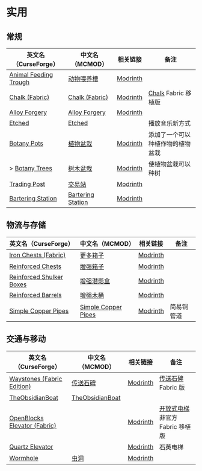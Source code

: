 # 实用

## 常规

| 英文名（CurseForge）                                                                        | 中文名（MCMOD）                                           | 相关链接                                                   | 备注                                                                      |
| ------------------------------------------------------------------------------------------- | --------------------------------------------------------- | ---------------------------------------------------------- | ------------------------------------------------------------------------- |
| [Animal Feeding Trough](https://www.curseforge.com/minecraft/mc-mods/animal-feeding-trough) | [动物喂养槽](https://www.mcmod.cn/class/3608.html)        | [Modrinth](https://modrinth.com/mod/animal_feeding_trough) |                                                                           |
| [Chalk (Fabric)](https://www.curseforge.com/minecraft/mc-mods/chalk-fabric)                 | [Chalk (Fabric)](https://www.mcmod.cn/class/4997.html)    | [Modrinth](https://modrinth.com/mod/chalk)                 | [Chalk](https://www.curseforge.com/minecraft/mc-mods/chalk) Fabric 移植版 |
| [Alloy Forgery](https://www.curseforge.com/minecraft/mc-mods/alloy-forgery)                 | [Alloy Forgery](https://www.mcmod.cn/class/4958.html)     | [Modrinth](https://modrinth.com/mod/alloy-forgery)         |                                                                           |
| [Etched](https://www.curseforge.com/minecraft/mc-mods/etched)                               | [Etched](https://www.mcmod.cn/class/5735.html)            |                                                            | 播放音乐新方式                                                            |
| [Botany Pots](https://www.curseforge.com/minecraft/mc-mods/botany-pots)                     | [植物盆栽](https://www.mcmod.cn/class/3499.html)          | [Modrinth](https://modrinth.com/mod/botany-pots)           | 添加了一个可以种植作物的植物盆栽                                          |
| > [Botany Trees](https://www.curseforge.com/minecraft/mc-mods/botany-trees)                 | [树木盆栽](https://www.mcmod.cn/class/3491.html)          | [Modrinth](https://modrinth.com/mod/botany-trees)          | 使植物盆栽可以种树                                                        |
| [Trading Post](https://www.curseforge.com/minecraft/mc-mods/trading-post)                   | [交易站](https://www.mcmod.cn/class/5589.html)            | [Modrinth](https://modrinth.com/mod/trading-post)          |                                                                           |
| [Bartering Station](https://www.curseforge.com/minecraft/mc-mods/bartering-station)         | [Bartering Station](https://www.mcmod.cn/class/8078.html) | [Modrinth](https://modrinth.com/mod/bartering-station)     |                                                                           |

## 物流与存储

| 英文名（CurseForge）                                                                              | 中文名（MCMOD）                                             | 相关链接                                                      | 备注       |
| ------------------------------------------------------------------------------------------------- | ----------------------------------------------------------- | ------------------------------------------------------------- | ---------- |
| [Iron Chests (Fabric)](https://www.curseforge.com/minecraft/mc-mods/iron-chests-for-fabric)       | [更多箱子](https://www.mcmod.cn/class/20.html)              | [Modrinth](https://modrinth.com/mod/cyberanner-ironchest)     |            |
| [Reinforced Chests](https://www.curseforge.com/minecraft/mc-mods/reinforced-chests)               | [增强箱子](https://www.mcmod.cn/class/5577.html)            | [Modrinth](https://modrinth.com/mod/reinforced-chests)        |            |
| [Reinforced Shulker Boxes](https://www.curseforge.com/minecraft/mc-mods/reinforced-shulker-boxes) | [增强潜影盒](https://www.mcmod.cn/class/5575.html)          | [Modrinth](https://modrinth.com/mod/reinforced-shulker-boxes) |            |
| [Reinforced Barrels](https://www.curseforge.com/minecraft/mc-mods/reinforced-barrels)             | [增强木桶](https://www.mcmod.cn/class/5015.html)            | [Modrinth](https://modrinth.com/mod/reinforced-barrels)       |            |
| [Simple Copper Pipes](https://www.curseforge.com/minecraft/mc-mods/simple-copper-pipes)           | [Simple Copper Pipes](https://www.mcmod.cn/class/8270.html) | [Modrinth](https://modrinth.com/mod/simple-copper-pipes)      | 简易铜管道 |

## 交通与移动

| 英文名（CurseForge）                                                                                    | 中文名（MCMOD）                                          | 相关链接                                                        | 备注                                                                    |
| ------------------------------------------------------------------------------------------------------- | -------------------------------------------------------- | --------------------------------------------------------------- | ----------------------------------------------------------------------- |
| [Waystones (Fabric Edition)](https://www.curseforge.com/minecraft/mc-mods/waystones-fabric)             | [传送石碑](https://www.mcmod.cn/class/1339.html)         | [Modrinth](https://modrinth.com/mod/waystones)                  | [传送石碑](https://www.mcmod.cn/class/1339.html) Fabric 版              |
| [TheObsidianBoat](https://www.curseforge.com/minecraft/mc-mods/theobsidianboat)                         | [TheObsidianBoat](https://www.mcmod.cn/class/11851.html) |                                                                 |                                                                         |
| [OpenBlocks Elevator (Fabric)](https://www.curseforge.com/minecraft/mc-mods/openblocks-elevator-fabric) |                                                          | [Modrinth](https://modrinth.com/mod/openblocks-elevator-fabric) | [开放式电梯](https://www.mcmod.cn/class/3345.html) 非官方 Fabric 移植版 |
| [Quartz Elevator](https://www.curseforge.com/minecraft/mc-mods/quartz-elevator)                         |                                                          | [Modrinth](https://modrinth.com/mod/quartz-elevator)            | 石英电梯                                                                |
| [Wormhole](https://www.curseforge.com/minecraft/mc-mods/wormhole-portals)                               | [虫洞](https://www.mcmod.cn/class/8702.html)             | [Modrinth](https://modrinth.com/mod/wormhole)                   |                                                                         |
